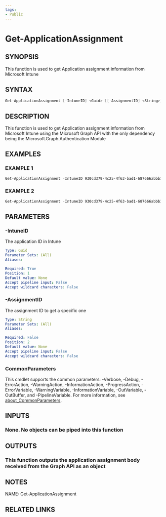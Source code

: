 ```yaml
---
tags:
- Public
---
```

# Get-ApplicationAssignment

## SYNOPSIS
This function is used to get Application assignment information from Microsoft Intune

## SYNTAX
```powershell
Get-ApplicationAssignment [-IntuneID] <Guid> [[-AssignmentID] <String>] [<CommonParameters>]
```

## DESCRIPTION
This function is used to get Application assignment information from Microsoft Intune using the Microsoft Graph API with the only dependency being the Microsoft.Graph.Authentication Module

## EXAMPLES

### EXAMPLE 1
```powershell
Get-ApplicationAssignment -IntuneID 930cd379-4c25-4f63-bad1-687666abbb14
```

### EXAMPLE 2
```powershell
Get-ApplicationAssignment -IntuneID 930cd379-4c25-4f63-bad1-687666abbb14 -AssignmentID f4802a47-fb2e-49ce-91ba-ec8b3ae0d28a_1_0
```

## PARAMETERS

### -IntuneID
The application ID in Intune

```yaml
Type: Guid
Parameter Sets: (All)
Aliases: 

Required: True
Position: 1
Default value: None
Accept pipeline input: False
Accept wildcard characters: False
```

### -AssignmentID
The assignment ID to get a specific one

```yaml
Type: String
Parameter Sets: (All)
Aliases: 

Required: False
Position: 2
Default value: None
Accept pipeline input: False
Accept wildcard characters: False
```

### CommonParameters
This cmdlet supports the common parameters: -Verbose, -Debug, -ErrorAction, -WarningAction, -InformationAction, -ProgressAction, -ErrorVariable, -WarningVariable, -InformationVariable, -OutVariable, -OutBuffer, and -PipelineVariable. For more information, see [about_CommonParameters](http://go.microsoft.com/fwlink/?LinkID=113216).

## INPUTS
### None. No objects can be piped into this function

## OUTPUTS
### This function outputs the application assignment body received from the Graph API as an object

## NOTES
NAME: Get-ApplicationAssignment

## RELATED LINKS

